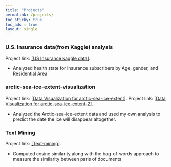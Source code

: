 ```yaml
---
title: "Projects"
permalink: /projects/
toc_sticky: true
toc_ads : true
layout: single
---
```


### U.S. Insurance data(from Kaggle) analysis

Project link: [[US Insurance kaggle data]](https://github.com/YongBaekCho/insurance).

* Analyzed health state for Insurance subscribers by Age, gender, and Residential Area

### arctic-sea-ice-extent-visualization

Project link: [[Data Visualization for arctic-sea-ice-extent]](https://github.com/YongBaekCho/arctic-sea-ice-extent-visualization).
Project link: [[Data Visualization for arctic-sea-ice-extent-2]](https://github.com/YongBaekCho/arctic-sea-ice-extent-visualization-2).

* Analyzed the Arctic-sea-ice-extent data and used my own analysis to predict the date the ice will disappear altogether.

### Text Mining

Project link: [[Text-mining]](https://github.com/YongBaekCho/textmining).
* Computed cosine similarity along with the bag-of-words approach to measure the similarity between paris of documents
